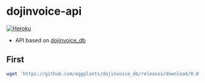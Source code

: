 # dojinvoice-api

[![Heroku](https://heroku-badge.herokuapp.com/?app=dojinvoice-api)](https://dojinvoice-api.herokuapp.com/)

- API based on [dojinvoice_db](https://github.com/eggplants/dojinvoice_db)

## First

```bash
wget 'https://github.com/eggplants/dojinvoice_db/releases/download/0.0.3/dojinvoice.db'
```
